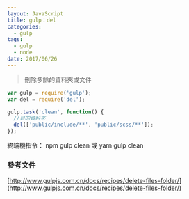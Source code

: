 ```yaml
---
layout: JavaScript
title: gulp：del
categories:
  - gulp
tags:
  - gulp
  - node
date: 2017/06/26
---
```


> 刪除多餘的資料夾或文件

```javascript
var gulp = require('gulp');
var del = require('del');

gulp.task('clean', function() {
  //目的資料夾
  del(['public/include/**', 'public/scss/**']);
});
```

終端機指令：
npm gulp clean
或
yarn gulp clean

### 參考文件

[http://www.gulpjs.com.cn/docs/recipes/delete-files-folder/](http://www.gulpjs.com.cn/docs/recipes/delete-files-folder/)
